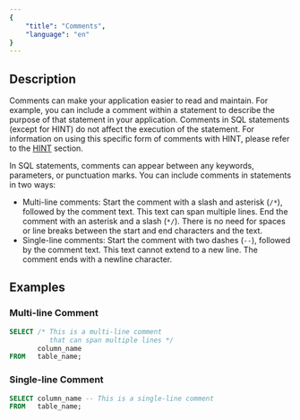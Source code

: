 ```yaml
---
{
    "title": "Comments",
    "language": "en"
}
---
```


## Description

Comments can make your application easier to read and maintain. For example, you can include a comment within a statement to describe the purpose of that statement in your application. Comments in SQL statements (except for HINT) do not affect the execution of the statement. For information on using this specific form of comments with HINT, please refer to the [HINT](../../query-acceleration/hints/hints-overview.md) section.

In SQL statements, comments can appear between any keywords, parameters, or punctuation marks. You can include comments in statements in two ways:

- Multi-line comments: Start the comment with a slash and asterisk (`/*`), followed by the comment text. This text can span multiple lines. End the comment with an asterisk and a slash (`*/`). There is no need for spaces or line breaks between the start and end characters and the text.
- Single-line comments: Start the comment with two dashes (`--`), followed by the comment text. This text cannot extend to a new line. The comment ends with a newline character.

## Examples

### Multi-line Comment

```sql
SELECT /* This is a multi-line comment
          that can span multiple lines */
       column_name
FROM   table_name;
```

### Single-line Comment

```sql
SELECT column_name -- This is a single-line comment
FROM   table_name;
```